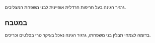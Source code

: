 גרגיר הגינה בעל חריפות חרדלית אופיינית לבני משפחת המצליבים. 

## במטבח

בדומה לצמחי תבלין בני משפחתו, גרגיר הגינה נאכל בעיקר טרי בסלטים וכריכים.